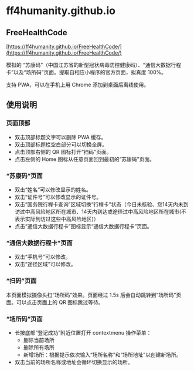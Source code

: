 # ff4humanity.github.io

## FreeHealthCode

[https://ff4humanity.github.io/FreeHealthCode/](https://ff4humanity.github.io/FreeHealthCode/)

模拟的 “苏康码”（中国江苏省的新型冠状病毒防控健康码）、“通信大数据行程卡”以及“场所码”页面。提取自相应小程序的官方页面，拟真度 100%。

支持 PWA，可以在手机上用 Chrome 添加到桌面后离线使用。


## 使用说明

### 页面顶部

* 双击顶部标题文字可以删除 PWA 缓存。
* 双击顶部标题栏空白部分可以切换全屏。
* 点击顶部右侧的 QR 图标打开“扫码”页面。
* 点击左侧的 Home 图标从任意页面回到最初的“苏康码”页面。

### “苏康码”页面

* 双击“姓名”可以修改显示的姓名。
* 双击“证件号”可以修改显示的证件号。
* 双击“国务院行程卡查询”区域切换“行程卡”状态（今日未核验、您14天内未到访过中高风险地区所在城市、14天内到达或途径过中高风险地区所在城市(不表示实际到访过这些中高风险地区)）
* 点击“通信大数据行程卡”图标显示“通信大数据行程卡”页面。
  
### “通信大数据行程卡”页面

* 双击“手机号”可以修改。
* 双击“途径区域”可以修改。

### “扫码”页面

本页面模拟摄像头扫“场所码”效果。页面经过 1.5s 后会自动跳转到“场所码”页面。可以点击页面上的 QR 图标跳过等待。

### “场所码”页面

* 长按底部“登记成功”附近位置打开 contextmenu 操作菜单：
  * 删除当前场所
  * 删除所有场所
  * 新增场所：根据提示依次输入“场所名称”和“场所地址”以创建新场所。
* 双击当前的场所名称或地址会循环切换显示的场所。
